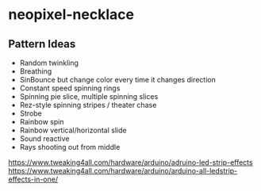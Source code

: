 # neopixel-necklace

## Pattern Ideas
- Random twinkling
- Breathing
- SinBounce but change color every time it changes direction
- Constant speed spinning rings
- Spinning pie slice, multiple spinning slices
- Rez-style spinning stripes / theater chase
- Strobe
- Rainbow spin
- Rainbow vertical/horizontal slide
- Sound reactive
- Rays shooting out from middle

https://www.tweaking4all.com/hardware/arduino/adruino-led-strip-effects
https://www.tweaking4all.com/hardware/arduino/arduino-all-ledstrip-effects-in-one/
